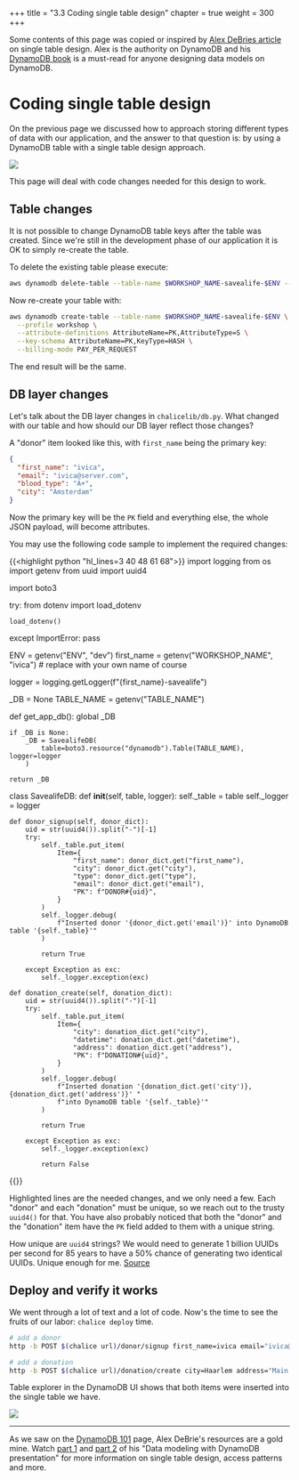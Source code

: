 +++
title = "3.3 Coding single table design"
chapter = true
weight = 300
+++

Some contents of this page was copied or inspired by [Alex DeBries article](https://www.alexdebrie.com/posts/dynamodb-single-table/)
on single table design. Alex is the authority on DynamoDB and his [DynamoDB book](https://www.dynamodbbook.com/) is 
a must-read for anyone designing data models on DynamoDB.

# Coding single table design

On the previous page we discussed how to approach storing different types of data with our application, and the answer
to that question is: by using a DynamoDB table with a single table design approach.

![](/images/db_table_2.png)

This page will deal with code changes needed for this design to work.

## Table changes

It is not possible to change DynamoDB table keys after the table was created. Since we're still in the development phase
of our application it is OK to simply re-create the table.

To delete the existing table please execute:

```bash
aws dynamodb delete-table --table-name $WORKSHOP_NAME-savealife-$ENV --profile workshop
```

Now re-create your table with:

```bash
aws dynamodb create-table --table-name $WORKSHOP_NAME-savealife-$ENV \
  --profile workshop \
  --attribute-definitions AttributeName=PK,AttributeType=S \
  --key-schema AttributeName=PK,KeyType=HASH \
  --billing-mode PAY_PER_REQUEST
```

The end result will be the same.

## DB layer changes

Let's talk about the DB layer changes in `chalicelib/db.py`. What changed with our table and how should our DB layer
reflect those changes?

A "donor" item looked like this, with `first_name` being the primary key:

```json
{
  "first_name": "ivica",
  "email": "ivica@server.com",
  "blood_type": "A+",
  "city": "Amsterdam"
}
```

Now the primary key will be the `PK` field and everything else, the whole JSON payload, will become attributes.

You may use the following code sample to implement the required changes:

{{<highlight python "hl_lines=3 40 48 61 68">}}
import logging
from os import getenv
from uuid import uuid4

import boto3

try:
    from dotenv import load_dotenv

    load_dotenv()
except ImportError:
    pass

ENV = getenv("ENV", "dev")
first_name = getenv("WORKSHOP_NAME", "ivica")  # replace with your own name of course

logger = logging.getLogger(f"{first_name}-savealife")

_DB = None
TABLE_NAME = getenv("TABLE_NAME")


def get_app_db():
    global _DB

    if _DB is None:
        _DB = SavealifeDB(
            table=boto3.resource("dynamodb").Table(TABLE_NAME), logger=logger
        )

    return _DB


class SavealifeDB:
    def __init__(self, table, logger):
        self._table = table
        self._logger = logger

    def donor_signup(self, donor_dict):
        uid = str(uuid4()).split("-")[-1]
        try:
            self._table.put_item(
                Item={
                    "first_name": donor_dict.get("first_name"),
                    "city": donor_dict.get("city"),
                    "type": donor_dict.get("type"),
                    "email": donor_dict.get("email"),
                    "PK": f"DONOR#{uid}",
                }
            )
            self._logger.debug(
                f"Inserted donor '{donor_dict.get('email')}' into DynamoDB table '{self._table}'"
            )

            return True

        except Exception as exc:
            self._logger.exception(exc)

    def donation_create(self, donation_dict):
        uid = str(uuid4()).split("-")[-1]
        try:
            self._table.put_item(
                Item={
                    "city": donation_dict.get("city"),
                    "datetime": donation_dict.get("datetime"),
                    "address": donation_dict.get("address"),
                    "PK": f"DONATION#{uid}",
                }
            )
            self._logger.debug(
                f"Inserted donation '{donation_dict.get('city')}, {donation_dict.get('address')}' "
                f"into DynamoDB table '{self._table}'"
            )

            return True

        except Exception as exc:
            self._logger.exception(exc)

            return False

{{</highlight>}}

Highlighted lines are the needed changes, and we only need a few. Each "donor" and each "donation" must be unique, so
we reach out to the trusty `uuid4()` for that. You have also probably noticed that both the "donor" and the "donation" item 
have the `PK` field added to them with a unique string.

How unique are `uuid4` strings? We would need to generate 1 billion UUIDs
per second for 85 years to have a 50% chance of generating two identical UUIDs. Unique enough for me. [Source](https://en.wikipedia.org/wiki/Universally_unique_identifier#Collisions)

## Deploy and verify it works

We went through a lot of text and a lot of code. Now's the time to see the fruits of our labor: `chalice deploy` time.

```bash
# add a donor
http -b POST $(chalice url)/donor/signup first_name=ivica email="ivica@server.com" type="A+" city="Amsterdam"

# add a donation
http -b POST $(chalice url)/donation/create city=Haarlem address="Main street" datetime="2022-04-06T12:00:00"
```

Table explorer in the DynamoDB UI shows that both items were inserted into the single table we have.

![](/images/single_table_donor_donation.png)

***

As we saw on the [DynamoDB 101](../40-persisting-data/200-dynamodb-101.html) page, Alex DeBrie's resources are a gold mine. 
Watch [part 1](https://www.youtube.com/watch?v=fiP2e-g-r4g) and [part 2](https://www.youtube.com/watch?v=0uLF1tjI_BI) 
of his "Data modeling with DynamoDB presentation" for more information on single table design, access patterns and more.